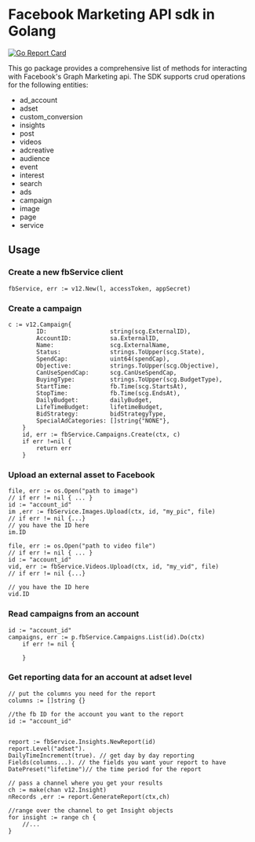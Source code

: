 # Facebook Marketing API sdk in Golang

<!-- [![Go reference](https://pkg.go.dev/https://github.com/justwatchcom/facebook-marketing-api-golang-sdk)](https://goreportcard.com/report/https://pkg.go.dev/https://github.com/justwatchcom/facebook-marketing-api-golang-sdk) -->

[![Go Report Card](https://goreportcard.com/badge/https://github.com/justwatchcom/facebook-marketing-api-golang-sdk)](https://goreportcard.com/report/https://github.com/justwatchcom/facebook-marketing-api-golang-sdk)

This go package provides a comprehensive list of methods for interacting with Facebook's Graph Marketing api.
The SDK supports crud operations for the following entities:

- ad_account
- adset
- custom_conversion
- insights
- post
- videos
- adcreative
- audience
- event
- interest
- search
- ads
- campaign
- image
- page
- service

## Usage

### Create a new fbService client

```
fbService, err := v12.New(l, accessToken, appSecret)
```

### Create a campaign

```
c := v12.Campaign{
		ID:                  string(scg.ExternalID),
		AccountID:           sa.ExternalID,
		Name:                scg.ExternalName,
		Status:              strings.ToUpper(scg.State),
		SpendCap:            uint64(spendCap),
		Objective:           strings.ToUpper(scg.Objective),
		CanUseSpendCap:      scg.CanUseSpendCap,
		BuyingType:          strings.ToUpper(scg.BudgetType),
		StartTime:           fb.Time(scg.StartsAt),
		StopTime:            fb.Time(scg.EndsAt),
		DailyBudget:         dailyBudget,
		LifeTimeBudget:      lifetimeBudget,
		BidStrategy:         bidStrategyType,
		SpecialAdCategories: []string{"NONE"},
	}
    id, err := fbService.Campaigns.Create(ctx, c)
    if err !=nil {
        return err
    }
```

### Upload an external asset to Facebook

```
file, err := os.Open("path to image")
// if err != nil { ... }
id := "account_id"
im ,err := fbService.Images.Upload(ctx, id, "my_pic", file)
// if err != nil {...}
// you have the ID here
im.ID
```

```
file, err := os.Open("path to video file")
// if err != nil { ... }
id := "account_id"
vid, err := fbService.Videos.Upload(ctx, id, "my_vid", file)
// if err != nil {...}

// you have the ID here
vid.ID
```

### Read campaigns from an account

```
id := "account_id"
campaigns, err := p.fbService.Campaigns.List(id).Do(ctx)
	if err != nil {

	}
```

### Get reporting data for an account at adset level

```
// put the columns you need for the report
columns := []string {}

//the fb ID for the account you want to the report
id := "account_id"


report := fbService.Insights.NewReport(id)
report.Level("adset").
DailyTimeIncrement(true). // get day by day reporting
Fields(columns...). // the fields you want your report to have
DatePreset("lifetime")// the time period for the report

// pass a channel where you get your results
ch := make(chan v12.Insight)
nRecords ,err := report.GenerateReport(ctx,ch)

//range over the channel to get Insight objects
for insight := range ch {
    //...
}
```
